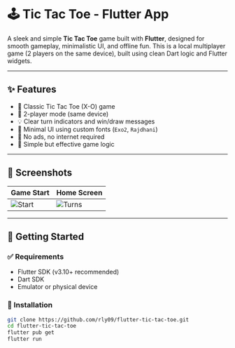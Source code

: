 # 🕹️ Tic Tac Toe - Flutter App

A sleek and simple **Tic Tac Toe** game built with **Flutter**, designed for smooth gameplay, minimalistic UI, and offline fun. This is a local multiplayer game (2 players on the same device), built using clean Dart logic and Flutter widgets.

---

## ✨ Features

- 🔁 Classic Tic Tac Toe (X-O) game
- 👥 2-player mode (same device)
- 💡 Clear turn indicators and win/draw messages
- 🎨 Minimal UI using custom fonts (`Exo2`, `Rajdhani`)
- 🚫 No ads, no internet required
- 🧠 Simple but effective game logic

---

## 📸 Screenshots

| Game Start | Home Screen | 
|------------|--------------|
| ![Start](screenshots/start.png) | ![Turns](screenshots/playing.png) |

---

## 🚀 Getting Started

### ✅ Requirements

- Flutter SDK (v3.10+ recommended)
- Dart SDK
- Emulator or physical device

### 🔧 Installation

```bash
git clone https://github.com/rly09/flutter-tic-tac-toe.git
cd flutter-tic-tac-toe
flutter pub get
flutter run
```
